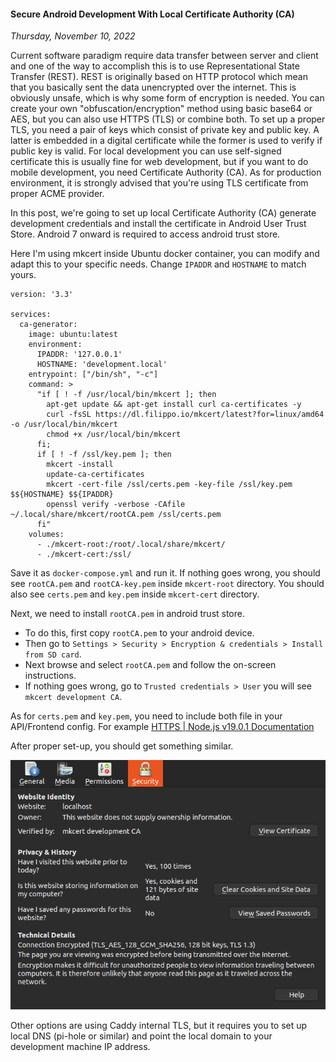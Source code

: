 #### Secure Android Development With Local Certificate Authority (CA)
_Thursday, November 10, 2022_

Current software paradigm require data transfer between server and client and one of 
the way to accomplish this is to use Representational State Transfer (REST). REST is 
originally based on HTTP protocol which mean that you basically sent the data unencrypted 
over the internet. This is obviously unsafe, which is why some form of encryption is 
needed. You can create your own "obfuscation/encryption" method using basic base64 or AES, 
but you can also use HTTPS (TLS) or combine both. To set up a proper TLS, you need a pair of 
keys which consist of private key and public key. A latter is embedded in a digital 
certificate while the former is used to verify if public key is valid. For local 
development you can use self-signed certificate this is usually fine for web development, 
but if you want to do mobile development, you need Certificate Authority (CA). As for 
production environment, it is strongly advised that you're using TLS certificate from 
proper ACME provider.

In this post, we're going to set up local Certificate Authority (CA) generate development 
credentials and install the certificate in Android User Trust Store. Android 7 onward is 
required to access android trust store.

Here I'm using mkcert inside Ubuntu docker container, you can modify and adapt this to your 
specific needs. Change `IPADDR` and `HOSTNAME` to match yours.

```
version: '3.3'

services:
  ca-generator:
    image: ubuntu:latest
	environment:
	  IPADDR: '127.0.0.1'
	  HOSTNAME: 'development.local'
    entrypoint: ["/bin/sh", "-c"]
    command: >
      "if [ ! -f /usr/local/bin/mkcert ]; then
        apt-get update && apt-get install curl ca-certificates -y
        curl -fsSL https://dl.filippo.io/mkcert/latest?for=linux/amd64 -o /usr/local/bin/mkcert
        chmod +x /usr/local/bin/mkcert
      fi; 
      if [ ! -f /ssl/key.pem ]; then
        mkcert -install
        update-ca-certificates
        mkcert -cert-file /ssl/certs.pem -key-file /ssl/key.pem $${HOSTNAME} $${IPADDR}
        openssl verify -verbose -CAfile ~/.local/share/mkcert/rootCA.pem /ssl/certs.pem
      fi"
    volumes:
      - ./mkcert-root:/root/.local/share/mkcert/
      - ./mkcert-cert:/ssl/
```

Save it as `docker-compose.yml` and run it. If nothing goes wrong, you should see 
`rootCA.pem` and `rootCA-key.pem` inside `mkcert-root` directory. You should also see 
`certs.pem` and `key.pem` inside `mkcert-cert` directory.

Next, we need to install `rootCA.pem` in android trust store. 
* To do this, first copy `rootCA.pem` to your android device. 
* Then go to `Settings > Security > Encryption & credentials > Install from SD card`. 
* Next browse and select `rootCA.pem` and follow the on-screen instructions. 
* If nothing goes wrong, go to `Trusted credentials > User` you will 
see `mkcert development CA`.

As for `certs.pem` and `key.pem`, you need to include both file in your API/Frontend config. 
For example [HTTPS | Node.js v19.0.1 Documentation](https://nodejs.org/api/https.html#https_https_createserver_options_requestlistener) 

After proper set-up, you should get something similar.

<div class="row">
	<div class="col-sm-3"></div>
	<div class="col-sm-6">
		<div class="img-thumbnail">
			<img class="img-fluid" loading="lazy" src="./posts/2022-11-10-secure-android-development-with-local-certificate-authority-ca/01.png" alt="img">
		</div>
	</div>
	<div class="col-sm-3"></div>
</div>

Other options are using Caddy internal TLS, but it requires you to set up local DNS (pi-hole or similar) 
and point the local domain to your development machine IP address. 